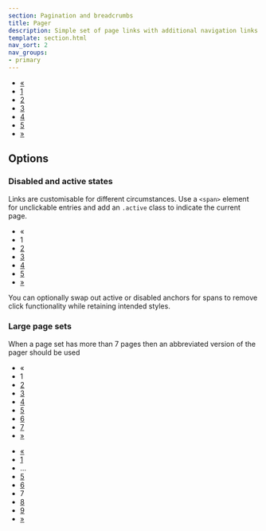 ```yaml
---
section: Pagination and breadcrumbs
title: Pager
description: Simple set of page links with additional navigation links if desired, click areas are large for mobile and touch enabled devices.
template: section.html
nav_sort: 2
nav_groups:
- primary
---
```


<div class="guide-example">
<div class="pager">
  <ul>
    <li class="previous"><a href="#" rel="previous">&laquo;</a></li>
    <li><a href="#">1</a></li>
    <li class="example-ignore"><a href="#">2</a></li>
    <li class="example-tldr"><a href="#">3</a></li>
    <li class="example-ignore"><a href="#">4</a></li>
    <li><a href="#">5</a></li>
    <li class="next"><a href="#" rel="next">&raquo;</a></li>
  </ul>
</div>
</div>

## Options

### Disabled and active states

Links are customisable for different circumstances. Use a <code>&lt;span&gt;</code> element for unclickable entries and add an <code>.active</code> class to indicate the current page.

<div class="guide-example">
<div class="pager">
  <ul>
    <li class="previous"><span>&laquo;</span></li>
    <li class="active"><span>1</span></li>
    <li class="example-tldr"><a href="#">2</a></li>
    <li class="example-ignore"><a href="#">3</a></li>
    <li class="example-ignore"><a href="#">4</a></li>
    <li class="example-ignore"><a href="#">5</a></li>
    <li class="next"><a href="#" rel="next">&raquo;</a></li>
 </ul>
</div>
</div>

You can optionally swap out active or disabled anchors for spans to remove click functionality while retaining intended styles.

### Large page sets

When a page set has more than 7 pages then an abbreviated version of the pager should be used

<div class="guide-example example-tight">
<div class="pager">
  <ul>
    <li class="previous"><span>&laquo;</span></li>
    <li class="active"><span>1</span></li>
    <li><a href="#">2</a></li>
    <li class="example-ignore"><a href="#">3</a></li>
    <li class="example-ignore"><a href="#">4</a></li>
    <li class="example-ignore"><a href="#">5</a></li>
    <li class="example-ignore"><a href="#">6</a></li>
    <li class="example-ignore"><a href="#">7</a></li>
    <li class="next"><a href="#" rel="next">&raquo;</a></li>
  </ul>
</div>
<div class="pager">
  <ul>
    <li class="previous"><a href="#" rel="previous">&laquo;</a></li>
    <li><a href="#">1</a></li>
    <li><span>...</span></li>
    <li><a href="#">5</a></li>
    <li class="example-ignore"><a href="#">6</a></li>
    <li class="active"><span>7</span></li>
    <li class="example-ignore"><a href="#">8</a></li>
    <li class="example-ignore"><a href="#">9</a></li>
    <li class="next"><a href="#" rel="next">&raquo;</a></li>
  </ul>
</div>
</div>
